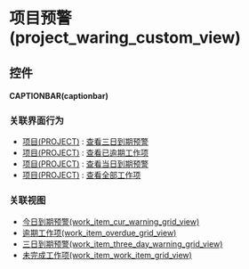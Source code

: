# 项目预警(project_waring_custom_view)  <!-- {docsify-ignore-all} -->



## 控件
#### CAPTIONBAR(captionbar)


### 关联界面行为
  * [项目(PROJECT)](module/ProjMgmt/project) : [查看三日到期预警](module/ProjMgmt/project#界面行为)
  * [项目(PROJECT)](module/ProjMgmt/project) : [查看已逾期工作项](module/ProjMgmt/project#界面行为)
  * [项目(PROJECT)](module/ProjMgmt/project) : [查看当日到期预警](module/ProjMgmt/project#界面行为)
  * [项目(PROJECT)](module/ProjMgmt/project) : [查看全部工作项](module/ProjMgmt/project#界面行为)

### 关联视图
  * [今日到期预警(work_item_cur_warning_grid_view)](app/view/work_item_cur_warning_grid_view)
  * [逾期工作项(work_item_overdue_grid_view)](app/view/work_item_overdue_grid_view)
  * [三日到期预警(work_item_three_day_warning_grid_view)](app/view/work_item_three_day_warning_grid_view)
  * [未完成工作项(work_item_work_item_grid_view)](app/view/work_item_work_item_grid_view)

<script>
 const { createApp } = Vue
  createApp({
    data() {
      return {

      }
    }
  }).use(ElementPlus).mount('#app')
</script>